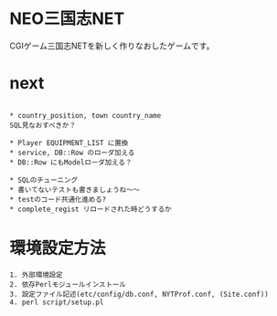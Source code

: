 # NEO三国志NET
CGIゲーム三国志NETを新しく作りなおしたゲームです。  

# next
```

* country_position, town country_name
SQL見なおすべきか？

* Player EQUIPMENT_LIST に置換
* service, DB::Row のローダ加える
* DB::Row にもModelローダ加える？

* SQLのチューニング
* 書いてないテストも書きましょうね〜〜
* testのコード共通化進める?
* complete_regist リロードされた時どうするか
```

# 環境設定方法
```
1. 外部環境設定
2. 依存Perlモジュールインストール
3. 設定ファイル記述(etc/config/db.conf, NYTProf.conf, (Site.conf))
4. perl script/setup.pl
```
